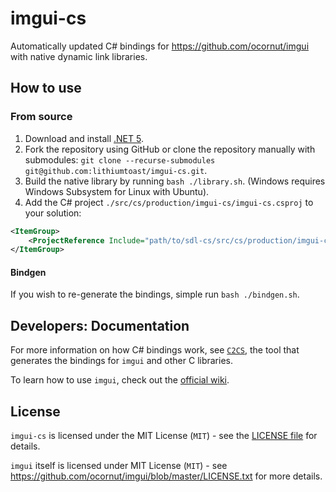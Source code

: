 # imgui-cs

Automatically updated C# bindings for https://github.com/ocornut/imgui with native dynamic link libraries.

## How to use

### From source

1. Download and install [.NET 5](https://dotnet.microsoft.com/download).
2. Fork the repository using GitHub or clone the repository manually with submodules: `git clone --recurse-submodules git@github.com:lithiumtoast/imgui-cs.git`.
3. Build the native library by running `bash ./library.sh`. (Windows requires Windows Subsystem for Linux with Ubuntu).
4. Add the C# project `./src/cs/production/imgui-cs/imgui-cs.csproj` to your solution:
```xml
<ItemGroup>
    <ProjectReference Include="path/to/sdl-cs/src/cs/production/imgui-cs/imgui-cs.csproj" />
</ItemGroup>
```

#### Bindgen

If you wish to re-generate the bindings, simple run `bash ./bindgen.sh`.

## Developers: Documentation

For more information on how C# bindings work, see [`C2CS`](https://github.com/lithiumtoast/c2cs), the tool that generates the bindings for `imgui` and other C libraries.

To learn how to use `imgui`, check out the [official wiki](https://github.com/ocornut/imgui/wiki).

## License

`imgui-cs` is licensed under the MIT License (`MIT`) - see the [LICENSE file](LICENSE) for details.

`imgui` itself is licensed under MIT License (`MIT`) - see https://github.com/ocornut/imgui/blob/master/LICENSE.txt for more details.

